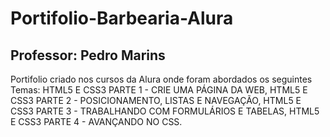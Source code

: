 # Portifolio-Barbearia-Alura
## Professor: Pedro Marins

Portifolio criado nos cursos da Alura onde foram abordados os seguintes Temas: HTML5 E CSS3 PARTE 1 - CRIE UMA PÁGINA DA WEB, HTML5 E CSS3 PARTE 2 - POSICIONAMENTO, LISTAS E NAVEGAÇÃO, HTML5 E CSS3 PARTE 3 - TRABALHANDO COM FORMULÁRIOS E TABELAS, HTML5 E CSS3 PARTE 4 - AVANÇANDO NO CSS. 

